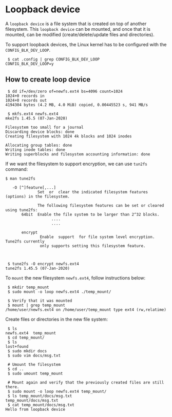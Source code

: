 
# Loopback device


A `loopback device` is a file system that is created on top of another
filesystem. This `loopback device` can be mounted, and once that it is
mounted, can be modified (create/delete/update files and directories).

To support loopback devices, the Linux kernel has to be configured with the
`CONFIG_BLK_DEV_LOOP`.

```shell
 $ cat .config | grep CONFIG_BLK_DEV_LOOP
CONFIG_BLK_DEV_LOOP=y
```

## How to create loop device


```shell
 $ dd if=/dev/zero of=newfs.ext4 bs=4096 count=1024
1024+0 records in
1024+0 records out
4194304 bytes (4.2 MB, 4.0 MiB) copied, 0.00445523 s, 941 MB/s

 $ mkfs.ext4 newfs.ext4
mke2fs 1.45.5 (07-Jan-2020)

Filesystem too small for a journal
Discarding device blocks: done
Creating filesystem with 1024 4k blocks and 1024 inodes

Allocating group tables: done
Writing inode tables: done
Writing superblocks and filesystem accounting information: done
```

If we want the filesystem to support encryption, we can use `tun2fs` command:

```shll
$ man tune2fs

   -O [^]feature[,...]
              Set  or  clear the indicated filesystem features (options) in the filesystem.

              The following filesystem features can be set or cleared using tune2fs:
       64bit  Enable the file system to be larger than 2^32 blocks.
                    ....
                    ....

       encrypt
               Enable  support  for file system level encryption.  Tune2fs currently
               only supports setting this filesystem feature.



 $ tune2fs -O encrypt newfs.ext4
tune2fs 1.45.5 (07-Jan-2020)
```

To `mount` the new filesystem `newfs.ext4`, follow instructions below:

```shell
 $ mkdir temp_mount
 $ sudo mount -o loop newfs.ext4 ./temp_mount/

 $ Verify that it was mounted
 $ mount | grep temp_mount
/home/user/newfs.ext4 on /home/user/temp_mount type ext4 (rw,relatime)
```

Create files or directories in the new file system:

```shell
 $ ls
newfs.ext4  temp_mount
 $ cd temp_mount/
 $ ls
lost+found
 $ sudo mkdir docs
 $ sudo vim docs/msg.txt

 # Umount the filesystem
 $ cd ..
 $ sudo umount temp_mount

 # Mount again and verify that the previously created files are still there.
 $ sudo mount -o loop newfs.ext4 temp_mount/
 $ ls temp_mount/docs/msg.txt
temp_mount/docs/msg.txt
 $ cat temp_mount/docs/msg.txt
Hello from loopback device
```

